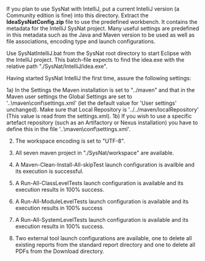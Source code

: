 If you plan to use SysNat with IntelliJ, put a current IntelliJ version (a Community edition is fine) into this directory. Extract the **IdeaSysNatConfig.zip** file to use the predefined workbench. It contains the metadata for the IntelliJ SysNat project. Many useful settings are predefined in this metadata such as the Java and Maven version to be used as well as file associations, encoding type and launch configurations.


Use SysNatIntelliJ.bat from the SysNat root directory to start Eclipse with the IntelliJ project. This batch-file expects to find the idea.exe with the relative path "./SysNat/IntelliJ/idea.exe". 

Having started SysNat IntelliJ the first time, assure the following settings:

1a) In the Settings the Maven installation is set to "../maven" and that in the Maven user settings the Global Settings are set to '..\maven\conf\settings.xml' (let the default value for 'User settings' unchanged). Make sure that Local Repository is '../../maven/localRepository' (This value is read from the settings.xml). 
1b) If you wish to use a specific artefact repository (such as an Artifactory or Nexus installation) you have to define this in the file '..\maven\conf\settings.xml'.

2. The workspace encoding is set to "UTF-8".

3. All seven maven project in "./SysNat/workspace" are available. 

4. A Maven-Clean-Install-All-skipTest launch configuration is availble and its execution is successful.

5. A Run-All-ClassLevelTests launch configuration is available and its execution results in 100% success.

6. A Run-All-ModuleLevelTests launch configuration is available and its execution results in 100% success

7. A Run-All-SystemLevelTests launch configuration is available and its execution results in 100% success.

8. Two external tool launch configurations are available, one to delete all existing reports from the standard report directory and one to delete all PDFs from the Download directory.




